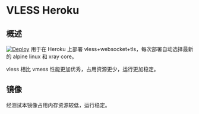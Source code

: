 # VLESS Heroku
## 概述
[![Deploy](https://www.herokucdn.com/deploy/button.png)](https://dashboard.heroku.com/new?template=https%3A%2F%2Fgithub.com%2Ffretyue23%2Fdoufu)
用于在 Heroku 上部署 vless+websocket+tls，每次部署自动选择最新的 alpine linux 和 xray core。  

vless 相比 vmess 性能更加优秀，占用资源更少，运行更加稳定。

## 镜像

经测试本镜像占用内存资源较低，运行稳定。
